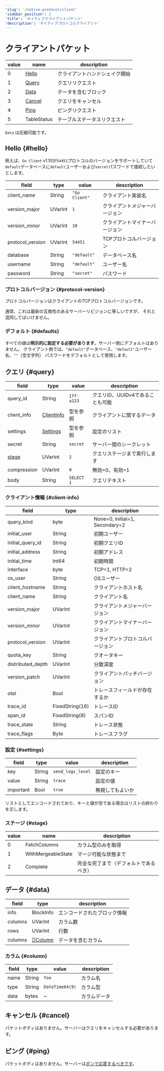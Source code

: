 ```yaml
---
'slug': '/native-protocol/client'
'sidebar_position': 2
'title': 'ネイティブクライアントパケット'
'description': 'ネイティブプロトコルクライアント'
---
```





# クライアントパケット

| value | name              | description            |
|-------|-------------------|------------------------|
| 0     | [Hello](#hello)   | クライアントハンドシェイク開始 |
| 1     | [Query](#query)   | クエリリクエスト          |
| 2     | [Data](#data)     | データを含むブロック        |
| 3     | [Cancel](#cancel) | クエリをキャンセル           |
| 4     | [Ping](#ping)     | ピングリクエスト           |
| 5     | TableStatus       | テーブルステータスリクエスト   |

`Data` は圧縮可能です。

## Hello {#hello}

例えば、`Go Client` v1.10が`54451`プロトコルのバージョンをサポートしていて
`default`データベースに`default`ユーザーおよび`secret`パスワードで接続したいとします。

| field            | type    | value         | description                |
|------------------|---------|---------------|----------------------------|
| client_name      | String  | `"Go Client"` | クライアント実装名 |
| version_major    | UVarInt | `1`           | クライアントメジャーバージョン       |
| version_minor    | UVarInt | `10`          | クライアントマイナーバージョン       |
| protocol_version | UVarInt | `54451`       | TCPプロトコルバージョン       |
| database         | String  | `"default"`   | データベース名              |
| username         | String  | `"default"`   | ユーザー名                   |
| password         | String  | `"secret"`    | パスワード                   |

### プロトコルバージョン {#protocol-version}

プロトコルバージョンはクライアントのTCPプロトコルバージョンです。

通常、これは最新の互換性のあるサーバーリビジョンに等しいですが、
それと混同してはいけません。

### デフォルト {#defaults}

すべての値は**明示的に設定する必要があります**。サーバー側にデフォルトはありません。
クライアント側では、`"default"`データベース、`"default"`ユーザー名、`""`（空文字列）
パスワードをデフォルトとして使用します。

## クエリ {#query}

| field           | type                       | value      | description               |
|-----------------|----------------------------|------------|---------------------------|
| query_id        | String                     | `1ff-a123` | クエリID、UUIDv4であることも可能   |
| client_info     | [ClientInfo](#client-info) | 型を参照   | クライアントに関するデータ         |
| settings        | [Settings](#settings)      | 型を参照   | 設定のリスト          |
| secret          | String                     | `secret`   | サーバー間のシークレット       |
| [stage](#stage) | UVarInt                    | `2`        | クエリステージまで実行します |
| compression     | UVarInt                    | `0`        | 無効=0、有効=1     |
| body            | String                     | `SELECT 1` | クエリテキスト                |

### クライアント情報 {#client-info}

| field             | type            | description                    |
|-------------------|-----------------|--------------------------------|
| query_kind        | byte            | None=0, Initial=1, Secondary=2 |
| initial_user      | String          | 初期ユーザー                   |
| initial_query_id  | String          | 初期クエリID               |
| initial_address   | String          | 初期アドレス                |
| initial_time      | Int64           | 初期時間                   |
| interface         | byte            | TCP=1, HTTP=2                  |
| os_user           | String          | OSユーザー                        |
| client_hostname   | String          | クライアントホスト名                |
| client_name       | String          | クライアント名                    |
| version_major     | UVarInt         | クライアントメジャーバージョン           |
| version_minor     | UVarInt         | クライアントマイナーバージョン           |
| protocol_version  | UVarInt         | クライアントプロトコルバージョン        |
| quota_key         | String          | クオータキー                      |
| distributed_depth | UVarInt         | 分散深度              |
| version_patch     | UVarInt         | クライアントパッチバージョン           |
| otel              | Bool            | トレースフィールドが存在するか       |
| trace_id          | FixedString(16) | トレースID                       |
| span_id           | FixedString(8)  | スパンID                        |
| trace_state       | String          | トレース状態                  |
| trace_flags       | Byte            | トレースフラグ                  |


### 設定 {#settings}

| field     | type   | value             | description           |
|-----------|--------|-------------------|-----------------------|
| key       | String | `send_logs_level` | 設定のキー        |
| value     | String | `trace`           | 設定の値      |
| important | Bool   | `true`            | 無視してもよいか |

リストとしてエンコードされており、キーと値が空である場合はリストの終わりを示します。

### ステージ {#stage}

| value | name               | description                                 |
|-------|--------------------|---------------------------------------------|
| 0     | FetchColumns       | カラム型のみを取得                     |
| 1     | WithMergeableState | マージ可能な状態まで                       |
| 2     | Complete           | 完全な完了まで（デフォルトであるべき） |


## データ {#data}

| field   | type                | description        |
|---------|---------------------|--------------------|
| info    | BlockInfo           | エンコードされたブロック情報 |
| columns | UVarInt             | カラム数      |
| rows    | UVarInt             | 行数         |
| columns | [[]Column](#column) | データを含むカラム  |

### カラム {#column}

| field | type   | value           | description |
|-------|--------|-----------------|-------------|
| name  | String | `foo`           | カラム名 |
| type  | String | `DateTime64(9)` | カラム型 |
| data  | bytes  | ~               | カラムデータ |

## キャンセル {#cancel}

パケットボディはありません。サーバーはクエリをキャンセルする必要があります。

## ピング {#ping}

パケットボディはありません。サーバーは[ポンで応答するべきです](./server.md#pong)。
